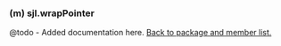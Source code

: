 ### (m) sjl.wrapPointer
@todo - Added documentation here.
[Back to package and member list.](#packages-and-members)
